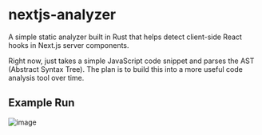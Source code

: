 # nextjs-analyzer

A simple static analyzer built in Rust that helps detect client-side React hooks in Next.js server components.

Right now, just takes a simple JavaScript code snippet and parses the AST (Abstract Syntax Tree). The plan is to build this into a more useful code analysis tool over time.

## Example Run
![image](https://github.com/user-attachments/assets/08c841f9-079b-4906-8d73-b7f77b6262ec)

